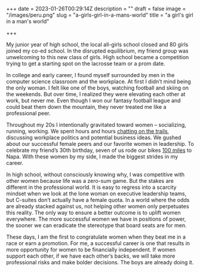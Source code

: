 +++
date = 2023-01-26T00:29:14Z
description = ""
draft = false
image = "/images/peru.png"
slug = "a-girls-girl-in-a-mans-world"
title = "a girl's girl in a man's world"

+++

My junior year of high school, the local all-girls school closed and 80 girls joined my co-ed school. In the disrupted equilibrium, my friend group was unwelcoming to this new class of girls. High school became a competition trying to get a starting spot on the lacrosse team or a prom date.

In college and early career, I found myself surrounded by men in the computer science classroom and the workplace. At first I didn’t mind being the only woman. I felt like one of the boys, watching football and skiing on the weekends. But over time, I realized they were elevating each other at work, but never me. Even though I won our fantasy football league and could beat them down the mountain, they never treated me like a professional peer.

Throughout my 20s I intentionally gravitated toward women – socializing, running, working. We spent hours and hours [chatting on the trails](/posts/betting-on-myself/), discussing workplace politics and potential business ideas. We gushed about our successful female peers and our favorite women in leadership. To celebrate my friend’s 30th birthday, seven of us rode our bikes [100 miles](https://www.strava.com/activities/5540418052) to Napa. With these women by my side, I made the biggest strides in my career.

In high school, without consciously knowing why, I was competitive with other women because life was a zero-sum game. But the stakes are different in the professional world. It is easy to regress into a scarcity mindset when we look at the lone woman on executive leadership teams, but C-suites don’t actually have a female quota. In a world where the odds are already stacked against us, not helping other women only perpetuates this reality. The only way to ensure a better outcome is to uplift women everywhere. The more successful women we have in positions of power, the sooner we can eradicate the stereotype that board seats are for men.

These days, I am the first to congratulate women when they beat me in a race or earn a promotion. For me, a successful career is one that results in more opportunity for women to be financially independent. If women support each other, if we have each other’s backs, we will take more professional risks and make bolder decisions. The boys are already doing it.
